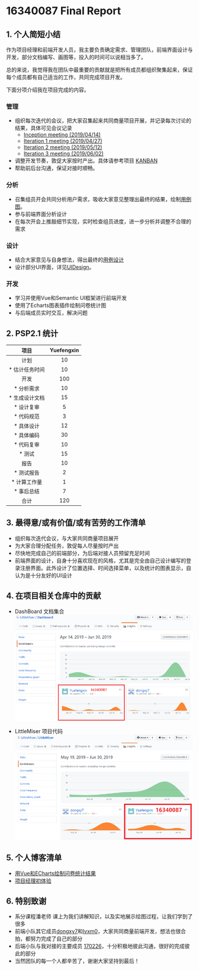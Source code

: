 # 16340087 Final Report
## 1. 个人简短小结
作为项目经理和前端开发人员，我主要负责确定需求、管理团队，前端界面设计与开发，部分文档编写、画图等，投入的时间可以说相当多了。

总的来说，我觉得我在团队中最重要的贡献就是把所有成员都组织聚集起来，保证每个成员都有自己适当的工作，共同完成项目开发。

下面分项介绍我在项目完成的内容。
### 管理
- 组织每次迭代的会议，把大家召集起来共同商量项目开展，并记录每次讨论的结果，具体可见会议记录
    - [Inception meeting (2019/04/14)](../MeetingRecords/Inception-meeting.md)
    - [Iteration 1 meeting (2019/04/27)](../MeetingRecords/Iteration-1-meeting.md)
    - [Iteration 2 meeting (2019/05/12)](../MeetingRecords/Iteration-2-meeting-frontend.md)
    - [Iteration 3 meeting (2019/06/02)](../MeetingRecords/Iteration-3-meeting.md)
- 调整开发节奏，敦促大家按时产出。具体请参考项目 [KANBAN](https://github.com/orgs/LittleMiser/projects)
- 帮助前后台沟通，保证对接时顺畅。

### 分析
- 召集组员开会共同分析用户需求，吸收大家意见整理出最终的结果，绘制[用例图](../6-1-UsecaseDiagram.md)。
- 参与前端界面分析设计
- 在每次开会上推敲细节实现，实时检查组员进度，进一步分析并调整不合理的需求

### 设计
- 结合大家意见与自身想法，得出最终的[用例设计](../7-5-UsecaseDesign.md)
- 设计部分UI界面，详见[UIDesign](../7-1-UIDesign.md)。

### 开发
- 学习并使用Vue和Semantic UI框架进行前端开发
- 使用了Echarts图表插件绘制问卷统计图
- 与后端成员实时交互，解决问题

## 2. PSP2.1 统计
|      项目      | Yuefengxin | 
| :------------: | :--: | 
|      计划      |   10   |
| * 估计任务时间 |   10  |
|      开发      |   100   |
|   * 分析需求   |   10   |
| * 生成设计文档 |   15   |
|   * 设计复审   |   5   |
|   * 代码规范   |   3   |
|   * 具体设计   |    12  |
|    * 具体编码  |   30   |
|   * 代码复审   |   10   |
|    * 测试      |   15   |
|    报告        |  10   |
|   * 测试报告   |   2   |
|  * 计算工作量  |   1   |
|  * 事后总结    |   7   |
|      合计      |   120   |

## 3. 最得意/或有价值/或有苦劳的工作清单
- 组织每次迭代会议，与大家共同商量项目展开
- 为大家合理分配任务，敦促每人尽量按时产出
- 尽快地完成自己的前端部分，为后端对接人员预留充足时间
- 前端界面的设计，自身十分喜欢现在的风格，尤其是完全由自己设计编写的登录注册界面。此外设计了位置选择、时间选择菜单，以及统计的图表显示，自认为是十分友好的UI设计

## 4. 在项目相关仓库中的贡献
- DashBoard 文档集合
  ![文档贡献](../../images/87-1.PNG)

- LittleMiser 项目代码  
  ![代码贡献](../../images/87-2.PNG)

## 5. 个人博客清单
- [用Vue和ECharts绘制问卷统计结果](https://blog.csdn.net/sinat_36332694/article/details/94323199)
- [项目经理初体验](https://blog.csdn.net/sinat_36332694/article/details/94331928)

## 6. 特别致谢
- 系分课程潘老师 课上为我们讲解知识，以及实地展示绘图过程，让我们学到了很多
- 前端小队其它成员[dongxy7](https://github.com/dongxy7)和[lvxm0](https://github.com/lvxm0)，大家共同商量前端开发，想法也很合拍，都努力完成了自己的部分
- 后端小队与我对接的主要成员 [170226](https://github.com/170226)，十分积极地彼此沟通，很好的完成彼此的部分
- 当然团队的每一个人都辛苦了，谢谢大家坚持到最后！